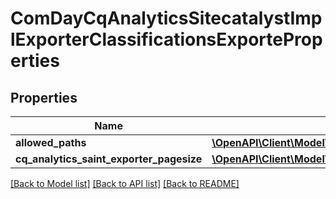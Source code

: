 # ComDayCqAnalyticsSitecatalystImplExporterClassificationsExporteProperties

## Properties
Name | Type | Description | Notes
------------ | ------------- | ------------- | -------------
**allowed_paths** | [**\OpenAPI\Client\Model\ConfigNodePropertyArray**](ConfigNodePropertyArray.md) |  | [optional] 
**cq_analytics_saint_exporter_pagesize** | [**\OpenAPI\Client\Model\ConfigNodePropertyInteger**](ConfigNodePropertyInteger.md) |  | [optional] 

[[Back to Model list]](../README.md#documentation-for-models) [[Back to API list]](../README.md#documentation-for-api-endpoints) [[Back to README]](../README.md)


